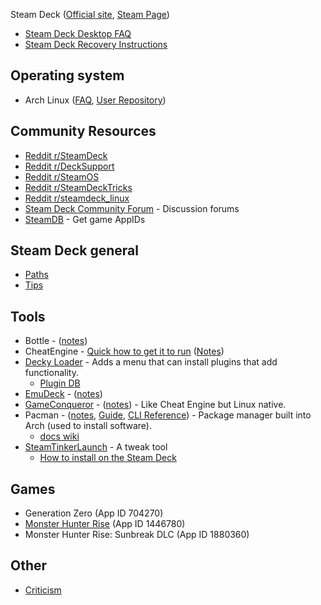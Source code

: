 
Steam Deck ([Official site](https://www.steamdeck.com/en/), [Steam Page](https://store.steampowered.com/steamdeck))

- [Steam Deck Desktop FAQ](https://help.steampowered.com/en/faqs/view/671A-4453-E8D2-323C)
- [Steam Deck Recovery Instructions](https://help.steampowered.com/en/faqs/view/1B71-EDF2-EB6D-2BB3)

## Operating system

- Arch Linux ([FAQ](https://wiki.archlinux.org/title/Frequently_asked_questions), [User Repository](https://aur.archlinux.org/))

## Community Resources

- [Reddit r/SteamDeck](https://www.reddit.com/r/SteamDeck/)
- [Reddit r/DeckSupport](https://www.reddit.com/r/DeckSupport)
- [Reddit r/SteamOS](https://www.reddit.com/r/SteamOS)
- [Reddit r/SteamDeckTricks](https://www.reddit.com/r/SteamDeckTricks)
- [Reddit r/steamdeck_linux](https://www.reddit.com/r/steamdeck_linux)
- [Steam Deck Community Forum](https://steamdeck.community/) - Discussion forums
- [SteamDB](https://steamdb.info/) - Get game AppIDs

## Steam Deck general

- [Paths](/steam-deck/paths.md)
- [Tips](/steam-deck/tips.md)

## Tools

- Bottle - ([notes](/tools/Bottle.md))
- CheatEngine - [Quick how to get it to run](https://www.reddit.com/r/SteamDeck/comments/u5z8vw/comment/i56k2fg/) ([Notes](/tools/CheatEngine.md))
- [Decky Loader](https://github.com/SteamDeckHomebrew/decky-loader) - Adds a menu that can install plugins that add functionality.
  - [Plugin DB](https://github.com/SteamDeckHomebrew/decky-plugin-database)
- [EmuDeck](https://www.emudeck.com/) - ([notes](tools/EmuDeck.md))
- [GameConqueror](https://github.com/scanmem/scanmem) - ([notes](/tools/GameConqueror.md)) - Like Cheat Engine but Linux native.
- Pacman - ([notes](/tools/Pacman.md), [Guide](https://wiki.archlinux.org/title/pacman), [CLI Reference](https://archlinux.org/pacman/pacman.8.html)) - Package manager built into Arch (used to install software).
  - [docs wiki](https://wiki.archlinux.org/title/pacman)
- [SteamTinkerLaunch](https://github.com/frostworx/steamtinkerlaunch) - A tweak tool
  - [How to install on the Steam Deck](https://github.com/frostworx/steamtinkerlaunch/wiki/Steam-Deck)

## Games

- Generation Zero (App ID 704270)
- [Monster Hunter Rise](/games/Monster-Hunter-Rise.md) (App ID 1446780)
- Monster Hunter Rise: Sunbreak DLC (App ID 1880360)

## Other

- [Criticism](feedback/criticism.md)
